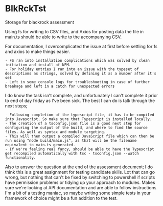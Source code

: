 # BlkRckTst
Storage for blackrock assessment

Using fs for writing to CSV files, and Axios for posting data the file in main.ts should be able to write to the accompanying CSV.

For documentation, I overcomplicated the issue at first before settling for fs and axios to make things easier.

    - FS ran into installation complications which was solved by clean initiation and install of NPM.
    - For holiday entries I ran into an issue with the typeset of descriptions as strings, solved by defining it as a number after it's set
    - Left in some console logs for troubleshooting in case of further breakage and left in a catch for unexpected errors

I do know the task isn't complete, and unfortunately I can't complete it prior to end of day friday as I've been sick. The best I can do is talk through the next steps;

    - Following completion of the typescript file, it has to be compiled into Javascript. So make sure that Typescript is installed locally.
    - The creation of a tsconfig.json file is a good next step for configuring the output of the build, and where to find the source files. As well as syntax and module targeting.
    - This will then output a compiled JavaScript file which can then be run using "node build/main.js", as that will be the filename equivalent to main.ts generated.
    - If we're feeling real fancy, should be able to have the Typescript get recompiled automatically with tsc - tsconfig.json --watch functionality.


Also to answer the question at the end of the assessment document; I do think this is a great assignment for testing candidate skills. Lot that can go wrong, but nothing that can't be fixed by switching to powershell if scripts have permission problems or tidying up your approach to modules. Makes sure we're looking at API documentation and are able to follow instructions. I'm a bit of a testing maniac, so maybe writing some simple tests in your framework of choice might be a fun addition to the test.

